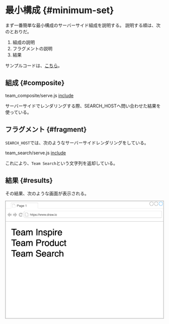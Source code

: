 # 最小構成 {#minimum-set}

まず一番簡単な最小構成のサーバーサイド組成を説明する。
説明する順は、次のとおりだ。

1. 組成の説明
2. フラグメントの説明
3. 結果

<!-- textlint-disable -->

サンプルコードは、[こちら](https://github.com/Silver-birder/Introduction_to_Micro_Frontends/tree/main/contents/tutorial/22_server_side_composition_tutorial/src/02_minimum_set/)。

<!-- textlint-enable -->

## 組成 {#composite}

team_composite/serve.js
[include](./src/02_minimum_set/src/team_composite/serve.js)

サーバーサイドでレンダリングする際、SEARCH_HOSTへ問い合わせた結果を使っている。

## フラグメント {#fragment}

`SEARCH_HOST`では、次のようなサーバーサイドレンダリングをしている。

team_search/serve.js
[include](./src/02_minimum_set/src/team_search/serve.js)

これにより、`Team Search`という文字列を返却している。

## 結果 {#results}

その結果、次のような画面が表示される。

![minimum_set_server_side_composition_tutorial](../../../assets/images/drawio/tutorial/minimum_set_server_side_composition_tutorial.png)